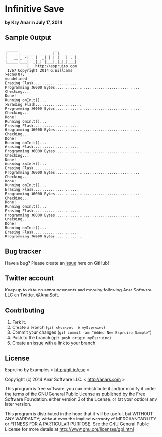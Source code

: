 # Infinitive Save

**by Kay Anar in July 17, 2014**

## Sample Output
````
 _____                 _
|   __|___ ___ ___ _ _|_|___ ___
|   __|_ -| . |  _| | | |   | . |
|_____|___|  _|_| |___|_|_|_|___|
          |_| http://espruino.com
 1v67 Copyright 2014 G.Williams
>echo(0);
=undefined
Erasing Flash.....................
Programming 36000 Bytes.......................................
Checking...
Done!
Running onInit()...
>Erasing Flash.....................
Programming 36000 Bytes.......................................
Checking...
Done!
Running onInit()...
Erasing Flash.....................
6rogramming 36000 Bytes.......................................
Checking...
Done!
Running onInit()...
Erasing Flash.....................
Programming 36000 Bytes.......................................
Checking...
Done!
Running onInit()...
Erasing Flash.....................
Programming 36000 Bytes.......................................
Checking...
Done!
Running onInit()...
Erasing Flash.....................
Programming 36000 Bytes.......................................
Checking...
Done!
Running onInit()...
Erasing Flash.....................
Programming 36000 Bytes.......................................
Checking...
Done!
Running onInit()...
Erasing Flash.....................
Programming 36000 Bytes.............
````



## Bug tracker

Have a bug? Please create an [issue](https://github.com/anars/Espruino/issues) here on GitHub!

## Twitter account

Keep up to date on announcements and more by following Anar Software LLC on Twitter, [@AnarSoft](http://twitter.com/AnarSoft).

## Contributing

1. Fork it.
2. Create a branch (`git checkout -b myEspruino`)
3. Commit your changes (`git commit -am "Added New Espruino Sample"`)
4. Push to the branch (`git push origin myEspruino`)
5. Create an [issue](https://github.com/anars/Espruino/issues) with a link to your branch

## License

Espruino by Examples < http://git.io/ebe >

Copyright (c) 2014 Anar Software LLC. < http://anars.com >

This program is free software: you can redistribute it and/or modify it under the terms of the GNU General Public License as published by the Free Software Foundation, either version 3 of the License, or (at your option) any later version.

This program is distributed in the hope that it will be useful, but WITHOUT ANY WARRANTY; without even the implied warranty of MERCHANTABILITY or FITNESS FOR A PARTICULAR PURPOSE. See the GNU General Public License for more details at http://www.gnu.org/licenses/gpl.html


